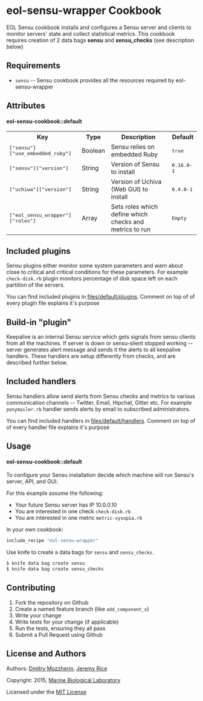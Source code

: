 eol-sensu-wrapper Cookbook
===========================

EOL Sensu cookbook installs and configures a Sensu server and clients to
monitor servers' state and collect statistical metrics. This cookbook requires
creation of  2 data bags **sensu** and **sensu_checks** (see description below)

Requirements
------------
- `sensu` -- Sensu cookbook provides all the resources required by
  eol-sensu-wrapper

Attributes
----------

#### eol-sensu-cookbook::default
<table>
  <tr>
    <th>Key</th>
    <th>Type</th>
    <th>Description</th>
    <th>Default</th>
  </tr>
  <tr>
    <td><tt>["sensu"]["use_embedded_ruby"]</tt></td>
    <td>Boolean</td>
    <td>Sensu relies on embedded Ruby</td>
    <td><tt>true</tt></td>
  </tr>
  <tr>
    <td><tt>["sensu"]["version"]</tt></td>
    <td>String</td>
    <td>Version of Sensu to install</td>
    <td><tt>0.16.0-1</tt></td>
  </tr>
  <tr>
    <td><tt>["uchiwa"]["version"]</tt></td>
    <td>String</td>
    <td>Version of Uchiva (Web GUI) to install</td>
    <td><tt>0.4.0-1</tt></td>
  </tr>
  <tr>
    <td><tt>["eol_sensu_wrapper"]["roles"]</tt></td>
    <td>Array</td>
    <td>Sets roles which define which checks and metrics to run</td>
    <td><tt>Empty</tt></td>
  </tr>
</table>

Included plugins
----------------

Sensu plugins either monitor some system parameters and warn about close to
critical and critical conditions for these parameters. For example
`check-disk.rb` plugin monitors percentage of disk space left on each partition
of the servers.

You can find included plugins in [files/default/plugins][1]. Comment on top of
of every plugin file explains it's purpose

Build-in "plugin"
-----------------

Keepalive is an internal Sensu service which gets signals from sensu clients from all the machines. If server is down or sensu-slient stopped working -- server generates alert message and sends it the alerts to all keepalive handlers. These handlers are setup differently from checks, and are described further below.

Included handlers
-----------------

Sensu handlers allow send alerts from Sensu checks and metrics to various communication channels -- Twitter, Email, Hipchat, Gitter etc. For example `ponymailer.rb` handler sends alerts by email to subscribed administrators.

You can find included handlers in [files/default/handlers][1]. Comment on top of
of every handler file explains it's purpose

Usage
-----
#### eol-sensu-cookbook::default

To configure your Sensu installation decide which machine will run Sensu's
server, API, and GUI.

For this example assume the following:

* Your future Sensu server has IP 10.0.0.10
* You are interested in one check `check-disk.rb`
* You are interested in one metric `metric-sysopia.rb`

In your own cookbook:

```ruby
include_recipe "eol-sensu-wrapper"
```

Use knife to create a data bags for `sensu` and `sensu_checks`.

```bash
$ knife data bag create sensu
$ knife data bag create sensu_checks
```


Contributing
------------
1. Fork the repository on Github
2. Create a named feature branch (like `add_component_x`)
3. Write your change
4. Write tests for your change (if applicable)
5. Run the tests, ensuring they all pass
6. Submit a Pull Request using Github

License and Authors
-------------------

Authors: [Dmitry Mozzherin][1], [Jeremy Rice][2]


Copyright: 2015, [Marine Biological Laboratory][3]

Licensed under the [MIT License][4]

[1]: https://github.com/EOL/eol-sensu-wrapper-cookbook/tree/master/files/default
[1]: https://github.com/dimus
[2]: https://github.com/jrice
[3]: http://mbl.edu
[4]: https://github.com/EOL/eol-users-cookbook/blob/master/LICENSE
